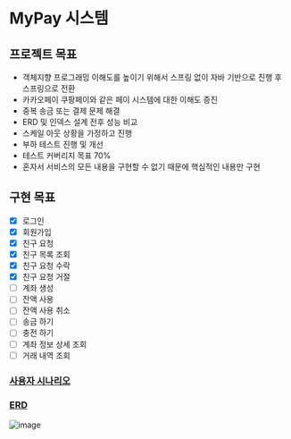 # MyPay 시스템

## 프로젝트 목표

- 객체지향 프로그래밍 이해도를 높이기 위해서 스프링 없이 자바 기반으로 진행 후 스프링으로 전환
- 카카오페이 쿠팡페이와 같은 페이 시스템에 대한 이해도 증진
- 중복 송금 또는 결제 문제 해결
- ERD 및 인덱스 설계 전후 성능 비교
- 스케일 아웃 상황을 가정하고 진행
- 부하 테스트 진행 및 개선
- 테스트 커버리지 목표 70%
- 혼자서 서비스의 모든 내용을 구현할 수 없기 때문에 핵심적인 내용만 구현

## 구현 목표

- [x] 로그인
- [x] 회원가입
- [x] 친구 요청
- [x] 친구 목록 조회
- [x] 친구 요청 수락
- [x] 친구 요청 거절
- [ ] 계좌 생성
- [ ] 잔액 사용
- [ ] 잔액 사용 취소
- [ ] 송금 하기
- [ ] 충전 하기
- [ ] 계좌 정보 상세 조회
- [ ] 거래 내역 조회

### <a href="https://github.com/jungmini0601/pay/wiki">사용자 시나리오</a>

### <a href="https://www.erdcloud.com/d/QrHXMveNe3GPrFkdk">ERD</a>
![image](https://user-images.githubusercontent.com/126523988/226529154-363c4a02-d62e-4dee-b0e5-d1e0a95d69fe.png)
